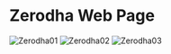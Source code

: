 # Zerodha Web Page

![Zerodha01](https://github.com/user-attachments/assets/545bfbbd-a9d4-47bb-a023-b70d6b336137)
![Zerodha02](https://github.com/user-attachments/assets/e1e26a8a-89bf-48cf-8709-2cfb3e7fc8af)
![Zerodha03](https://github.com/user-attachments/assets/9b7b5fcc-aeda-428f-b7ae-bf1df861412b)
